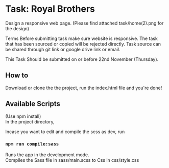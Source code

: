 # Task: Royal Brothers

Design a responsive web page. (Please find attached task/home(2).png for the design)

Terms
Before submitting task make sure website is responsive.
The task that has been sourced or copied will be rejected directly.
Task source can be shared through git link or google drive link or email.

This Task Should be submitted on or before 22nd November (Thursday).

## How to

Download or clone the the project, run the index.html file and you're done!

## Available Scripts

(Use npm install) <br>
In the project directory, <br>

Incase you want to edit and compile the scss as dev, run

### `npm run compile:sass`

Runs the app in the development mode.<br>
Compiles the Sass file in sass/main.scss to Css in css/style.css
